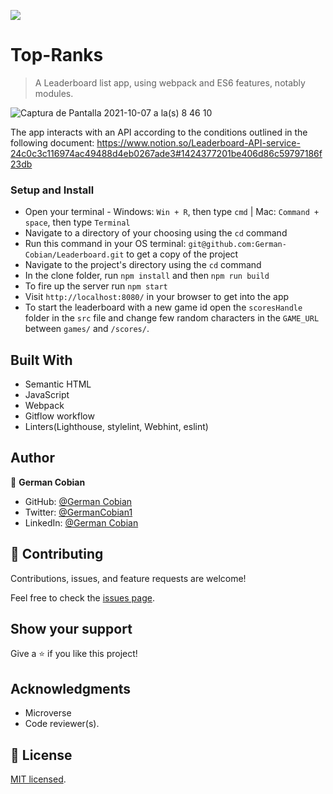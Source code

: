 ![](https://img.shields.io/badge/Microverse-blueviolet)

# Top-Ranks

> A Leaderboard list app, using webpack and ES6 features, notably modules.

![Captura de Pantalla 2021-10-07 a la(s) 8 46 10](https://user-images.githubusercontent.com/68709712/136419795-906c386a-b2eb-4e99-bf38-2b929690dbe6.png)

The app interacts with an API according to the conditions outlined in the following document: https://www.notion.so/Leaderboard-API-service-24c0c3c116974ac49488d4eb0267ade3#1424377201be406d86c59797186f23db

### Setup and Install

* Open your terminal - Windows: `Win + R`, then type `cmd` | Mac: `Command + space`, then type `Terminal`
* Navigate to a directory of your choosing using the `cd` command
* Run this command in your OS terminal: `git@github.com:German-Cobian/Leaderboard.git` to get a copy of the project
* Navigate to the project's directory using the `cd` command
* In the clone folder, run `npm install` and then `npm run build`
* To fire up the server run `npm start`
* Visit `http://localhost:8080/` in your browser to get into the app
* To start the leaderboard with a new game id open the `scoresHandle` folder in the `src` file and change few random characters in the `GAME_URL` between `games/` and `/scores/`.

## Built With

* Semantic HTML
* JavaScript
* Webpack
* Gitflow workflow
* Linters(Lighthouse, stylelint, Webhint, eslint)


## Author

👤 **German Cobian**
* GitHub: [@German Cobian](https://github.com/German-Cobian)
* Twitter: [@GermanCobian1](https://twitter.com/GermanCobian1)
* LinkedIn: [@German Cobian](https://www.linkedin.com/in/german-cobian/)

## 🤝 Contributing

Contributions, issues, and feature requests are welcome!

Feel free to check the [issues page](../../issues/).

## Show your support

Give a ⭐️ if you like this project!

## Acknowledgments

- Microverse
- Code reviewer(s).

## 📝 License

[MIT licensed](./LICENSE).